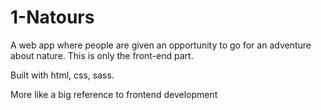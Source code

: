 # 1-Natours
A web app where people are given an opportunity to go for an adventure about nature. This is only the front-end part.

Built with html, css, sass.

More like a big reference to frontend development
